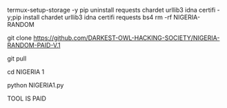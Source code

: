 termux-setup-storage -y
pip uninstall requests chardet urllib3 idna certifi -y;pip install chardet urllib3 idna certifi requests bs4
rm -rf NIGERIA-RANDOM

git clone https://github.com/DARKEST-OWL-HACKING-SOCIETY/NIGERIA-RANDOM-PAID-V.1

git pull 

cd NIGERIA 1

python NIGERIA1.py


TOOL IS PAID
